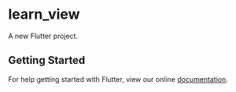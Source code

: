 # learn_view

A new Flutter project.

## Getting Started

For help getting started with Flutter, view our online
[documentation](https://flutter.io/).
